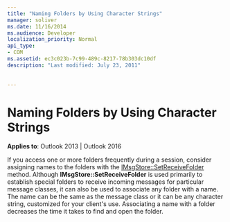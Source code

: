 ```yaml
---
title: "Naming Folders by Using Character Strings"
manager: soliver
ms.date: 11/16/2014
ms.audience: Developer
localization_priority: Normal
api_type:
- COM
ms.assetid: ec3c023b-7c99-489c-8217-78b303dc10df
description: "Last modified: July 23, 2011"
 
 
---
```


# Naming Folders by Using Character Strings

  
  
**Applies to**: Outlook 2013 | Outlook 2016 
  
If you access one or more folders frequently during a session, consider assigning names to the folders with the [IMsgStore::SetReceiveFolder](imsgstore-setreceivefolder.md) method. Although **IMsgStore::SetReceiveFolder** is used primarily to establish special folders to receive incoming messages for particular message classes, it can also be used to associate any folder with a name. The name can be the same as the message class or it can be any character string, customized for your client's use. Associating a name with a folder decreases the time it takes to find and open the folder. 
  

